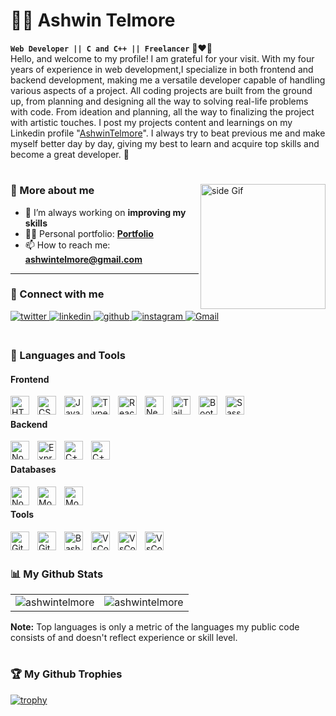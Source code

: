 # 🏄‍♂️ Ashwin Telmore
**`Web Developer || C and C++ || Freelancer`** 🖤❤💜
<br>
Hello, and welcome to my profile! I am grateful for your visit. With my four years of experience in web development,I specialize in both frontend and backend development, making me a versatile developer capable of handling various aspects of a project. All coding projects are built from the ground up, from planning and designing all the way to solving real-life problems with code. From ideation and planning, all the way to finalizing the project with artistic touches.
 I post my projects content and learnings on my Linkedin profile "[AshwinTelmore](https://www.linkedin.com/in/fashwintelore/)". I always try to beat previous me and make myself better day by day, giving my best to learn and acquire top skills and become a great developer. 🎯


#
<a href="https://ko-fi.com/ashwintelmore"> <img src="https://media.giphy.com/media/f3iwJFOVOwuy7K6FFw/giphy.gif" alt="side Gif" align="right" width="200" height="auto"/> </a>

### 🚀 More about me

<!-- - 🌱 I’m currently working **React** -->
- 🔭 I’m always working on **improving my skills**
- 👨‍💻 Personal portfolio: **<a href="https://ashwintelmore.com/" target="_blank">Portfolio</a>**
- 📫 How to reach me: **ashwintelmore@gmail.com**
<!-- - ⚡ Fun fact **I am deeply in love with Tailwind ❤️** -->

---

### 🔗 Connect with me

<div align="left">
<a href="https://twitter.com/ashwintelmore" target="_blank">
<img src=https://img.shields.io/badge/twitter-%2300acee.svg?&style=for-the-badge&logo=twitter&logoColor=white alt=twitter style="margin-bottom: 5px;" />
</a>
<a href="https://linkedin.com/in/ashwintelmore/" target="_blank">
<img src=https://img.shields.io/badge/linkedin-%231E77B5.svg?&style=for-the-badge&logo=linkedin&logoColor=white alt=linkedin style="margin-bottom: 5px;" />
</a>
 <a href="https://github.com/ashwintelmore" target="_blank">
<img src=https://img.shields.io/badge/github-%2324292e.svg?&style=for-the-badge&logo=github&logoColor=white alt=github style="margin-bottom: 5px;" />
</a>
<a href="https://instagram.com/ashwintelmore" target="_blank">
<img src=https://img.shields.io/badge/instagram-%23000000.svg?&style=for-the-badge&logo=instagram&logoColor=white alt=instagram style="margin-bottom: 5px;" />
<a href="mailto:ashwintelmore@gmail.com"><img alt="Gmail" src="https://img.shields.io/badge/Gmail-D14836?style=for-the-badge&logo=gmail&logoColor=white"/></a>
</div>
    
#

### 🧰 Languages and Tools

#### Frontend
<img align="left" alt="HTML" width="30px" style="padding-right:10px;" src="https://cdn.jsdelivr.net/gh/devicons/devicon/icons/html5/html5-plain.svg" />

<img align="left" alt="CSS" width="30px" style="padding-right:10px;" src="https://cdn.jsdelivr.net/gh/devicons/devicon/icons/css3/css3-plain.svg" />
<img align="left" alt="JavaScript" width="30px" style="padding-right:10px;" src="https://cdn.jsdelivr.net/gh/devicons/devicon/icons/javascript/javascript-plain.svg" />
<img align="left" alt="TypeScript" width="30px" style="padding-right:10px;" src="https://cdn.jsdelivr.net/gh/devicons/devicon/icons/typescript/typescript-plain.svg" />
<img align="left" alt="React" width="30px" style="padding-right:10px;" src="https://cdn.jsdelivr.net/gh/devicons/devicon/icons/react/react-original.svg" />
<img align="left" alt="NextJs" width="30px" style="padding-right:10px;" src="https://cdn.jsdelivr.net/gh/devicons/devicon/icons/nextjs/nextjs-line.svg" />
<img align="left" alt="Tailwind" width="30px" style="padding-right:10px;" src="https://cdn.jsdelivr.net/gh/devicons/devicon/icons/tailwindcss/tailwindcss-plain.svg" />
<img align="left" alt="Bootstrap" width="30px" style="padding-right:10px;" src="https://cdn.jsdelivr.net/gh/devicons/devicon/icons/bootstrap/bootstrap-original.svg" />
<img align="left" alt="Sass" width="30px" style="padding-right:10px;" src="https://cdn.jsdelivr.net/gh/devicons/devicon/icons/sass/sass-original.svg" />

<br>

#### Backend
<img align="left" alt="NodeJS" width="30px" style="padding-right:10px;" src="https://cdn.jsdelivr.net/gh/devicons/devicon/icons/nodejs/nodejs-original.svg" />
<img align="left" alt="ExpressJs" width="30px" style="padding-right:10px;" src="https://cdn.jsdelivr.net/gh/devicons/devicon/icons/express/express-original.svg" />
<img align="left" alt="C++" width="30px" style="padding-right:10px;" src="https://cdn.jsdelivr.net/gh/devicons/devicon/icons/cplusplus/cplusplus-line.svg" />
<img align="left" alt="C++" width="30px" style="padding-right:10px;" src="https://cdn.jsdelivr.net/gh/devicons/devicon/icons/python/python-original.svg" />


<br>

#### Databases
<img align="left" alt="NodeJS" width="30px" style="padding-right:10px;" src="https://cdn.jsdelivr.net/gh/devicons/devicon/icons/mongodb/mongodb-original.svg" />
<img align="left" alt="MongoDb" width="30px" style="padding-right:10px;" src="https://cdn.jsdelivr.net/gh/devicons/devicon/icons/firebase/firebase-plain.svg" />
<img align="left" alt="MongoDb" width="30px" style="padding-right:10px;" src="https://cdn.jsdelivr.net/gh/devicons/devicon/icons/mysql/mysql-original-wordmark.svg" />
<br>

#### Tools

<img align="left" alt="Git" width="30px" style="padding-right:10px;" src="https://cdn.jsdelivr.net/gh/devicons/devicon/icons/git/git-original.svg" />
<img align="left" alt="GitHub" width="30px" style="padding-right:10px;" src="https://cdn.jsdelivr.net/gh/devicons/devicon/icons/github/github-original.svg" />
<img align="left" alt="Bash" width="30px" style="padding-right:10px;" src="https://cdn.jsdelivr.net/gh/devicons/devicon/icons/bash/bash-original.svg" />
<img align="left" alt="VsCode" width="30px" style="padding-right:10px;" src="https://cdn.jsdelivr.net/gh/devicons/devicon/icons/vscode/vscode-original.svg" />
<img align="left" alt="VsCode" width="30px" style="padding-right:10px;" src="https://cdn.jsdelivr.net/gh/devicons/devicon/icons/amazonwebservices/amazonwebservices-plain-wordmark.svg" />
<img align="left" alt="VsCode" width="30px" style="padding-right:10px;" src="https://cdn.jsdelivr.net/gh/devicons/devicon/icons/linux/linux-original.svg" />
<br>
<br>

### 📊 My Github Stats

<table>
  <tr>
    <td><img src="https://github-readme-stats.vercel.app/api?username=ashwintelmore&show_icons=true&locale=en&theme=highcontrast&hide_border=true" alt="ashwintelmore" /></td>
    <td><img src="https://github-readme-stats.vercel.app/api/top-langs?username=ashwintelmore&show_icons=true&locale=en&layout=compact&theme=highcontrast&hide_border=true" alt="ashwintelmore" /></td
  </tr>
</table>

<b>Note:</b> Top languages is only a metric of the languages my public code consists of and doesn't reflect experience or skill level.


#
    
### 🏆 My Github Trophies
[![trophy](https://github-profile-trophy.vercel.app/?username=ashwintelmore&theme=radical&row=1&margin-w=20&no-frame=true)](https://github.com/ryo-ma/github-profile-trophy)

